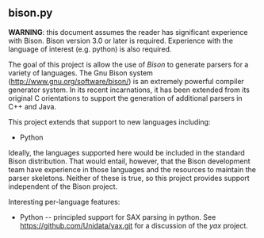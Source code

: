## bison.py

**WARNING**: this document assumes the reader has
significant experience with Bison. Bison
version 3.0 or later is required.
Experience with the language of interest (e.g. python)
is also required.

The goal of this project is allow the use of *Bison* to
generate parsers for a variety of languages.
The Gnu Bison system
(http://www.gnu.org/software/bison/) is an extremely
powerful compiler generator system.  In its recent
incarnations, it has been extended from its original C
orientations to support the generation of additional parsers
in C++ and Java.

This project extends that support to new languages including:
* Python

Ideally, the languages supported here would be included in
the standard Bison distribution. That would entail, however,
that the Bison development team have experience in those
languages and the resources to maintain the parser
skeletons. Neither of these is true, so this project
provides support independent of the Bison project.

Interesting per-language features:
* Python -- principled support for SAX parsing in python. See
https://github.com/Unidata/yax.git for a discussion of the
*yax* project.


